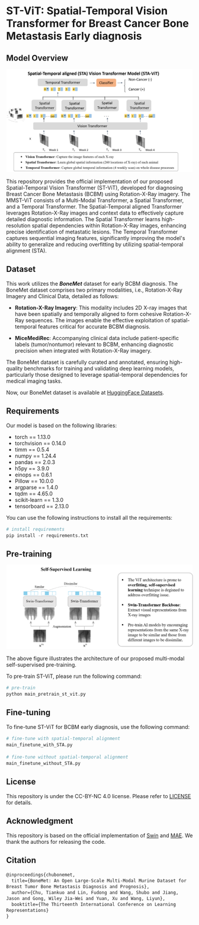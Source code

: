 # ST-ViT: Spatial-Temporal Vision Transformer for Breast Cancer Bone Metastasis Early diagnosis 

## Model Overview

![st-vit-arch](./input/st-vit-arch.png)



This repository provides the official implementation of our proposed  Spatial-Temporal Vision Transformer (ST-ViT), developed for diagnosing Breast Cancer Bone Metastasis (BCBM) using Rotation-X-Ray imagery. The MMST-ViT consists of a Multi-Modal Transformer, a Spatial Transformer, and a Temporal Transformer. The  Spatial-Temporal aligned Transformer leverages Rotation-X-Ray images and context data to effectively capture detailed diagnostic information. The Spatial Transformer learns high-resolution spatial dependencies within Rotation-X-Ray images, enhancing precise identification of metastatic lesions. The Temporal Transformer captures sequential imaging features, significantly improving the model's ability to generalize and reducing overfitting by utilizing spatial-temporal alignment (STA).

## Dataset

This work utilizes the  ***BoneMet*** dataset for early BCBM diagnosis. The BoneMet dataset comprises two primary modalities, i.e., Rotation-X-Ray Imagery and Clinical Data, detailed as follows:

- **Rotation-X-Ray Imagery**: This modality includes 2D X-ray images that have been spatially and temporally aligned to form cohesive Rotation-X-Ray sequences. The images enable the effective exploitation of spatial-temporal features critical for accurate BCBM diagnosis.

- **MiceMediRec**: Accompanying clinical data include patient-specific labels (tumor/nontumor) relevant to BCBM, enhancing diagnostic precision when integrated with Rotation-X-Ray imagery. 

The BoneMet dataset is carefully curated and annotated, ensuring high-quality benchmarks for training and validating deep learning models, particularly those designed to leverage spatial-temporal dependencies for medical imaging tasks.


Now, our BoneMet dataset is available at [HuggingFace Datasets](https://huggingface.co/datasets/BoneMet/BoneMet/tree/main/Imagery_Dataset/1.%20Rotation-X-ray).

    
## Requirements

Our model is based on the following libraries:

- torch == 1.13.0
- torchvision == 0.14.0
- timm == 0.5.4
- numpy == 1.24.4
- pandas == 2.0.3
- h5py == 3.9.0
- einops == 0.6.1
- Pillow == 10.0.0
- argparse == 1.4.0
- tqdm == 4.65.0
- scikit-learn == 1.3.0
- tensorboard == 2.13.0

You can use the following instructions to install all the requirements:

```python
# install requirements
pip install -r requirements.txt
```



## Pre-training

![method-swin-simclr](./input/method-swin-simclr.png)



The above figure illustrates the architecture of our proposed multi-modal self-supervised pre-training.

 To pre-train ST-ViT, please run the following command:

```python
# pre-train
python main_pretrain_st_vit.py
```



## Fine-tuning

To fine-tune ST-ViT for BCBM early diagnosis, use the following command:

```python
# fine-tune with spatial-temporal alignment
main_finetune_with_STA.py

# fine-tune without spatial-temporal alignment
main_finetune_without_STA.py
```

## License

This repository is under the CC-BY-NC 4.0 license. Please refer to [LICENSE](https://github.com/Tiankuo528/ST-ViT/blob/main/LICENSE) for details.

## Acknowledgment

This repository is based on the official implementation of [Swin](https://github.com/microsoft/Swin-Transformer) and [MAE](https://github.com/facebookresearch/mae). We thank the authors for releasing the code.

## Citation

```
@inproceedings{chubonemet,
  title={BoneMet: An Open Large-Scale Multi-Modal Murine Dataset for Breast Tumor Bone Metastasis Diagnosis and Prognosis},
  author={Chu, Tiankuo and Lin, Fudong and Wang, Shubo and Jiang, Jason and Gong, Wiley Jia-Wei and Yuan, Xu and Wang, Liyun},
  booktitle={The Thirteenth International Conference on Learning Representations}
}
```
